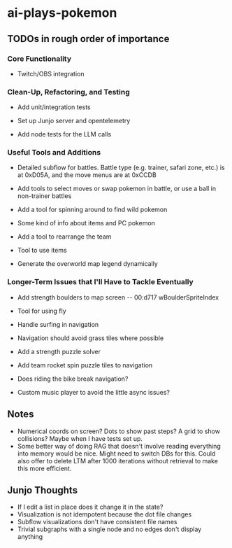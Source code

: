 # ai-plays-pokemon

## TODOs in rough order of importance

### Core Functionality
* Twitch/OBS integration

### Clean-Up, Refactoring, and Testing
* Add unit/integration tests

* Set up Junjo server and opentelemetry

* Add node tests for the LLM calls

### Useful Tools and Additions
* Detailed subflow for battles. Battle type (e.g. trainer, safari zone, etc.) is at 0xD05A, and the move menus are at 0xCCDB
* Add tools to select moves or swap pokemon in battle, or use a ball in non-trainer battles

* Add a tool for spinning around to find wild pokemon
* Some kind of info about items and PC pokemon
* Add a tool to rearrange the team
* Tool to use items
* Generate the overworld map legend dynamically

### Longer-Term Issues that I'll Have to Tackle Eventually
* Add strength boulders to map screen -- 00:d717 wBoulderSpriteIndex
* Tool for using fly
* Handle surfing in navigation
* Navigation should avoid grass tiles where possible
* Add a strength puzzle solver
* Add team rocket spin puzzle tiles to navigation
* Does riding the bike break navigation?

* Custom music player to avoid the little async issues?

## Notes
* Numerical coords on screen? Dots to show past steps? A grid to show collisions? Maybe when I have tests set up.
* Some better way of doing RAG that doesn't involve reading everything into memory would be nice. Might need to switch DBs for this. Could also offer to delete LTM after 1000 iterations without retrieval to make this more efficient.

## Junjo Thoughts
* If I edit a list in place does it change it in the state?
* Visualization is not idempotent because the dot file changes
* Subflow visualizations don't have consistent file names
* Trivial subgraphs with a single node and no edges don't display anything
